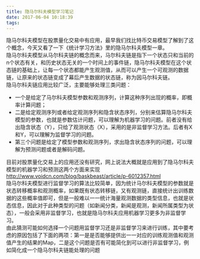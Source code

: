 ```yaml
---
title: 隐马尔科夫模型学习笔记
date: 2017-06-04 10:18:39
tags:
---
```

隐马尔科夫模型在股票量化交易中有应用，最早我们找比特币交易模型了解到了这个概念，今天又看了一下《统计学习方法》里的隐马尔科夫模型一章。    
隐马尔科夫模型从马尔科夫链的概念而来，马尔科夫链是指下一个状态只和当前的n个状态有关，和历史状态无关的一个时间上的事件链，隐马尔科夫模型在这个状态链的基础上，让每一个状态都能产生观测值，从而可以产生一个可观测的数据链，让原来的状态链变成了幕后产生数据的状态链，称为因马尔科夫链。    
隐马尔科夫链应用比较广泛，主要能够处理三类问题：
* 一个是给定了马尔科夫模型参数和观测序列，计算这种序列出现的概率，即概率计算问题；
* 二是给定观测序列或者给定观测序列和隐含状态序列，分别来估算隐马尔科夫模型的参数，也就是参数估计问题，可以理解为机器学习的问题。前者没有给出隐含状态（Y），只给了观测状态（X），采用的是非监督学习方法。后者有X和Y，可以理解为监督学习的问题。
* 第三个问题是给定了模型参数和观测序列，求出隐含状态序列的问题，可以理解为预测问题或者是解码问题。

目前对股票量化交易上的应用还没有研究，网上说法大概就是应用到了隐马尔科夫模型的机器学习和预测这两个方面来实现    
http://www.voidcn.com/blog/baskbeast/article/p-6012357.html    
隐马尔科夫模型进行监督学习的算法比较简单，因为统计马尔科夫模型的参数就是状态转移概率和观测概率，如果既有状态转移链，又有观测链，直接统计出训练数据的这些概率值即可，但是一般难以一一统计海量观测数据的类型信息，也就是状态信息，因此对于此种类型的问题（如新闻分类，新闻是观测，新闻所属类型为状态），一般会采用非监督学习，也就是隐马尔科夫应用机器学习更多为非监督学习。    
由此猜测可能如何选择一个问题用监督学习还是非监督学习来进行训练，其中要考虑的原因包括了下面的两项：第一是是否能够提供出一一对应的训练观测值和观测值产生的结果的Map，二是这个问题是否有可能简化到可以进行非监督学习，例如简化成一个隐马尔科夫链能处理的问题    